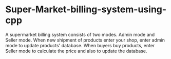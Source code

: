 # Super-Market-billing-system-using-cpp
A supermarket billing system consists of two modes. Admin mode and Seller mode. When new shipment of products enter your shop, enter admin mode to update products' database. When buyers buy products, enter Seller mode to calculate the price and also to update the database.
